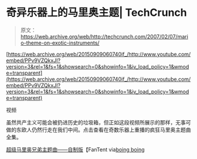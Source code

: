 # 奇异乐器上的马里奥主题| TechCrunch

> 原文：<https://web.archive.org/web/http://techcrunch.com/2007/02/07/mario-theme-on-exotic-instruments/>

 [https://web.archive.org/web/20150909060740if_/http://www.youtube.com/embed/PPv9VZQkxJI?version=3&rel=1&fs=1&showsearch=0&showinfo=1&iv_load_policy=1&wmode=transparent](https://web.archive.org/web/20150909060740if_/http://www.youtube.com/embed/PPv9VZQkxJI?version=3&rel=1&fs=1&showsearch=0&showinfo=1&iv_load_policy=1&wmode=transparent)

视频

虽然共产主义可能会被扔进历史的垃圾箱，但正如这段视频所展示的那样，无事可做的东欧人仍然行走在我们中间。点击查看在奇数乐器上重播的疯狂马里奥主题曲全集。

[超级马里奥兄弟主题曲——自制版](https://web.archive.org/web/20150909060740/http://www.fantent.com/2007/02/06/super-mario-brothers-theme-song-homemade-versions/)【FanTent via[boing boing](https://web.archive.org/web/20150909060740/http://www.boingboing.net/2007/02/06/super_mario_theme_on.html)